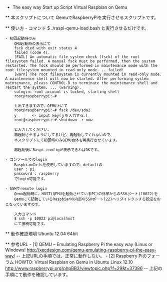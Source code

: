 * The easy way Start up Script Virtual Raspbian on Qemu


** 本スクリプトについて
	QemuでRaspberryPiを実行させるスクリプトです。

** 使い方
	- コマンド
		$ ./raspi-qemu-load.bash
		と実行させるだけです。
	
	- 初回起動時のみ
		QMU起動時の表示にて
		fsck died with exit status 4
		failed (code 4).
		[FAIL] An automatic file system check (fsck) of the root filesystem failed. A manual fsck must be performed, then the system restarted. The fsck should be performed in maintenance mode with the root filesystem mounted in read-only mode. .. failed!
		[warn] The root filesystem is currently mounted in read-only mode. A maintenence shell will now be started. After performing system maintenance, pleass CONTROL-D to terminate the maintenance shell and restart the system. ... (warning).
		sulogin: root account is locked, starting shell
		root@raspberrypi:~#
		
		と出てきますので、QEMU上にて
		root@raspberrypi:~# fsck /dev/sda2
		y		<- input key(ｙを入力する。)
		root@raspberrypi:~# shutdown -r now
		
		と入力してください。
		再起動させるようにしてるけど、再起動してくれないので、
		本スクリプトにて初回時のみQEMU自体を再実行させています。
		
		再起動後にRaspi-configが表示できればOKです。
		
	- コンソールでのlogin
		Raspbianのrfsを使用していますので、defaultの
		user : pi
		password : raspberry
		でlogin可能です。
		
	- SSHでremote login
		Qemu起動時に、HOST(QEMUを起動させているPC)の外部からのSSHポート(10022)を
		Qemuにて起動しているRaspbianの内部のSSHポート(22)へリダイレクトする設定をおこなっていますので、
		
		入力コマンド
		$ ssh -p 10022 pi@localhost
		にて接続可能です。

** 動作確認環境
	Ubuntu 12.04 64bit

** 参考URL
	- [1] QEMU – Emulating Raspberry Pi the easy way (Linux or Windows!
		http://xecdesign.com/qemu-emulating-raspberry-pi-the-easy-way/
		-- 上記URLの手順では、正常に動作しない。
	- [2] Raspberry Piのフォーラム HOWTO: Virtual Raspbian on Qemu in Ubuntu Linux 12.10
		http://www.raspberrypi.org/phpBB3/viewtopic.php?f=29&t=37386
		-- 上記の手順にて動作を確認しています。

